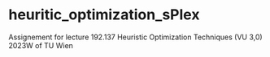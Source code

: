 # heuritic_optimization_sPlex
Assignement for lecture 192.137 Heuristic Optimization Techniques (VU 3,0) 2023W of TU Wien 
